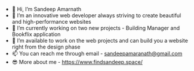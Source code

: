 - 👋 Hi, I’m Sandeep Amarnath
- 👀 I’m an innovative web developer always striving to create beautiful and high-performance websites
- 🌱 I’m currently working on two new projects - Building Manager and Bookflix application
- 💞️ I’m available to work on the web projects and can build you a website right from the design phase
- 📫 You can reach me through email - sandeepamaranath@gmail.com
- 😎 More about me - https://www.findsandeep.space/

<!---
sandeep194920/sandeep194920 is a ✨ special ✨ repository because its `README.md` (this file) appears on your GitHub profile.
You can click the Preview link to take a look at your changes.
--->
